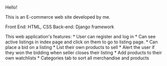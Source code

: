 Hello!

This is an E-commerce web site developed by me.

Front End: HTML, CSS
Back-end: Django framework


This web application's features:
     * User can register and log in
     * Can see active listings in index page and click on them to go to listing page.
     * Can place a bid on a listing
     * List their own products to sell
     * Alert the user if they won the bidding when seller closes their listing
     * Add products to their own watchlists
     * Categories tab to sort all merchandise and products
